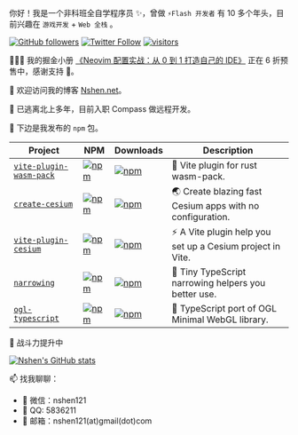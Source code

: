 你好！我是一个非科班全自学程序员 ✨，曾做 `⚡Flash 开发者` 有 10 多个年头，目前兴趣在 `游戏开发` + `Web 全栈` 。

[![GitHub followers](https://img.shields.io/github/followers/nshen?label=Follow%20me%EF%BC%81&style=social)](https://github.com/nshen/)
[![Twitter Follow](https://img.shields.io/twitter/follow/nshen121?style=social)](https://twitter.com/nshen121)
[![visitors](https://page-views.glitch.me/badge?page_id=nshen.nshen)](https://github.com/nshen/nshen)

🎉🎉🎉 我的掘金小册 [《Neovim 配置实战：从 0 到 1 打造自己的 IDE》](https://juejin.cn/book/7051157342770954277?scrollMenuIndex=0) 正在 6 折预售中，感谢支持 🤞。

👋 欢迎访问我的博客 [ Nshen.net](https://nshen.net/)。

🤔 已逃离北上多年，目前入职 Compass 做远程开发。

💖 下边是我发布的 `npm` 包。

| Project                                                                   | NPM                                                                                                                   | Downloads                                                                                                          | Description                                                |
| ------------------------------------------------------------------------- | --------------------------------------------------------------------------------------------------------------------- | ------------------------------------------------------------------------------------------------------------------ | ---------------------------------------------------------- |
| [`vite-plugin-wasm-pack`](https://github.com/nshen/vite-plugin-wasm-pack) | [![npm](https://img.shields.io/npm/v/vite-plugin-wasm-pack.svg)](https://www.npmjs.com/package/vite-plugin-wasm-pack) | [![npm](https://img.shields.io/npm/dt/vite-plugin-wasm-pack)](https://www.npmjs.com/package/vite-plugin-wasm-pack) | 🦀 Vite plugin for rust wasm-pack.                         |
| [`create-cesium`](https://github.com/nshen/create-cesium)                 | [![npm](https://img.shields.io/npm/v/create-cesium.svg)](https://www.npmjs.com/package/create-cesium)                 | [![npm](https://img.shields.io/npm/dt/create-cesium)](https://www.npmjs.com/package/create-cesium)                 | 🌏 Create blazing fast Cesium apps with no configuration.  |
| [`vite-plugin-cesium`](https://github.com/nshen/vite-plugin-cesium)       | [![npm](https://img.shields.io/npm/v/vite-plugin-cesium.svg)](https://www.npmjs.com/package/vite-plugin-cesium)       | [![npm](https://img.shields.io/npm/dt/vite-plugin-cesium)](https://www.npmjs.com/package/vite-plugin-cesium)       | ⚡ A Vite plugin help you set up a Cesium project in Vite. |
| [`narrowing`](https://github.com/nshen/narrowing)                         | [![npm](https://img.shields.io/npm/v/narrowing.svg)](https://www.npmjs.com/package/narrowing)                         | [![npm](https://img.shields.io/npm/dt/narrowing)](https://www.npmjs.com/package/narrowing)                         | 🤖 Tiny TypeScript narrowing helpers you better use.       |
| [`ogl-typescript`](https://github.com/nshen/ogl-typescript)               | [![npm](https://img.shields.io/npm/v/ogl-typescript.svg)](https://www.npmjs.com/package/ogl-typescript)               | [![npm](https://img.shields.io/npm/dt/ogl-typescript)](https://www.npmjs.com/package/ogl-typescript)               | 🔺 TypeScript port of OGL Minimal WebGL library.           |

💢 战斗力提升中

[![Nshen's GitHub stats](https://github-readme-stats.vercel.app/api?username=nshen&count_private=true&locale=cn)](https://github.com/anuraghazra/github-readme-stats)

📫 找我聊聊：

- 💬 微信：nshen121
- 💬 QQ: 5836211
- 💬 邮箱：nshen121(at)gmail(dot)com
